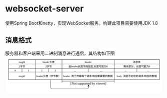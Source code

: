 # websocket-server

使用Spring Boot和netty，实现WebSocket服务。构建此项目需要使用JDK 1.8

## 消息格式

服务器和客户端采用二进制消息进行通信，其结构如下图
![消息结构](https://raw.githubusercontent.com/kkua/websocket-server/master/protocol.svg?sanitize=true)
